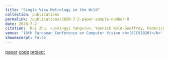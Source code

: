 ```yaml
---
title: "Single View Metrology in the Wild"
collection: publications
permalink: /publications/2020-7-2-paper-sample-number-8
date: 2020-7-2
citation:  Rui Zhu, <u>Xingyi Yang</u>, Yannick Hold-Geoffroy, Federico Perazzi, Jonathan Eisenmann, Kalyan Sunkavalli, Manmohan Chandraker
venue: '16th European Conference on Computer Vision <b>(ECCV2020)</b>'
showexcerpt: False
---
```

[paper](https://arxiv.org/abs/2007.09529) [code](https://github.com/Jerrypiglet/ScaleNet) [project](https://jerrypiglet.github.io/ScaleNet/)